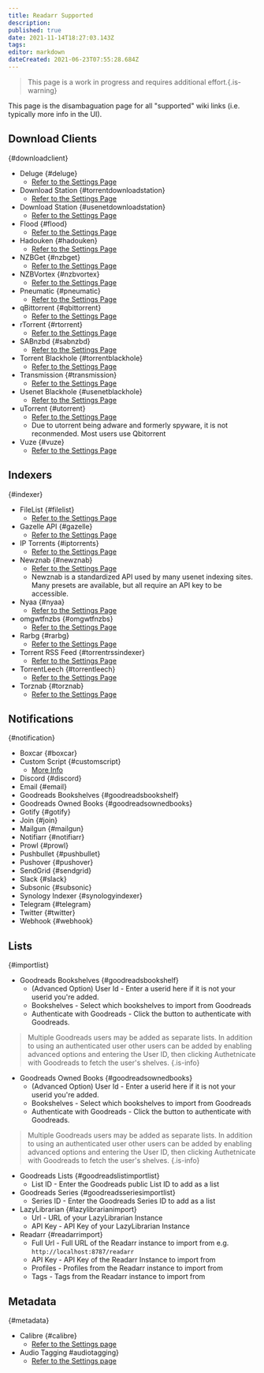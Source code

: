 ```yaml
---
title: Readarr Supported
description: 
published: true
date: 2021-11-14T18:27:03.143Z
tags: 
editor: markdown
dateCreated: 2021-06-23T07:55:28.684Z
---
```


> This page is a work in progress and requires additional effort.{.is-warning}

This page is the disambaguation page for all "supported" wiki links (i.e. typically more info in the UI).

## Download Clients

{#downloadclient}

- Deluge {#deluge}
  - [Refer to the Settings Page](/radarr/settings#download-clients)
- Download Station {#torrentdownloadstation}
  - [Refer to the Settings Page](/radarr/settings#download-clients)
- Download Station {#usenetdownloadstation}
  - [Refer to the Settings Page](/radarr/settings#download-clients)
- Flood {#flood}
  - [Refer to the Settings Page](/radarr/settings#download-clients)
- Hadouken {#hadouken}
  - [Refer to the Settings Page](/radarr/settings#download-clients)
- NZBGet {#nzbget}
  - [Refer to the Settings Page](/radarr/settings#download-clients)
- NZBVortex {#nzbvortex}
  - [Refer to the Settings Page](/radarr/settings#download-clients)
- Pneumatic {#pneumatic}
  - [Refer to the Settings Page](/radarr/settings#download-clients)
- qBittorrent {#qbittorrent}
  - [Refer to the Settings Page](/radarr/settings#download-clients)
- rTorrent {#rtorrent}
  - [Refer to the Settings Page](/radarr/settings#download-clients)
- SABnzbd {#sabnzbd}
  - [Refer to the Settings Page](/radarr/settings#download-clients)
- Torrent Blackhole {#torrentblackhole}
  - [Refer to the Settings Page](/radarr/settings#download-clients)
- Transmission {#transmission}
  - [Refer to the Settings Page](/radarr/settings#download-clients)
- Usenet Blackhole {#usenetblackhole}
  - [Refer to the Settings Page](/radarr/settings#download-clients)
- uTorrent {#utorrent}
  - [Refer to the Settings Page](/radarr/settings#download-clients)
  - Due to utorrent being adware and formerly spyware, it is not reconmended. Most users use Qbitorrent
- Vuze {#vuze}
  - [Refer to the Settings Page](/radarr/settings#download-clients)

## Indexers

{#indexer}

- FileList {#filelist}
  - [Refer to the Settings Page](/readarr/settings#indexer-settings)
- Gazelle API {#gazelle}
  - [Refer to the Settings Page](/readarr/settings#indexer-settings)
- IP Torrents {#iptorrents}
  - [Refer to the Settings Page](/readarr/settings#indexer-settings)
- Newznab {#newznab}
  - [Refer to the Settings Page](/readarr/settings#indexer-settings)
  - Newznab is a standardized API used by many usenet indexing sites. Many presets are available, but all require an API key to be accessible.
- Nyaa {#nyaa}
  - [Refer to the Settings Page](/readarr/settings#indexer-settings)
- omgwtfnzbs {#omgwtfnzbs}
  - [Refer to the Settings Page](/readarr/settings#indexer-settings)
- Rarbg {#rarbg}
  - [Refer to the Settings Page](/readarr/settings#indexer-settings)
- Torrent RSS Feed {#torrentrssindexer}
  - [Refer to the Settings Page](/readarr/settings#indexer-settings)
- TorrentLeech {#torrentleech}
  - [Refer to the Settings Page](/readarr/settings#indexer-settings)
- Torznab {#torznab}
  - [Refer to the Settings Page](/readarr/settings#indexer-settings)

## Notifications

{#notification}

- Boxcar {#boxcar}
- Custom Script {#customscript}
  - [More Info](/readarr/custom-scripts)
- Discord {#discord}
- Email {#email}
- Goodreads Bookshelves {#goodreadsbookshelf}
- Goodreads Owned Books {#goodreadsownedbooks}
- Gotify {#gotify}
- Join {#join}
- Mailgun {#mailgun}
- Notifiarr {#notifiarr}
- Prowl {#prowl}
- Pushbullet {#pushbullet}
- Pushover {#pushover}
- SendGrid {#sendgrid}
- Slack {#slack}
- Subsonic {#subsonic}
- Synology Indexer {#synologyindexer}
- Telegram {#telegram}
- Twitter {#twitter}
- Webhook {#webhook}

## Lists

{#importlist}

- Goodreads Bookshelves {#goodreadsbookshelf}
  - (Advanced Option) User Id - Enter a userid here if it is not your userid you're added.
  - Bookshelves - Select which bookshelves to import from Goodreads
  - Authenticate with Goodreads - Click the button to authenticate with Goodreads.

> Multiple Goodreads users may be added as separate lists. In addition to using an authenticated user other users can be added by enabling advanced options and entering the User ID, then clicking Authetnicate with Goodreads to fetch the user's shelves.
{.is-info}

- Goodreads Owned Books {#goodreadsownedbooks}
  - (Advanced Option) User Id - Enter a userid here if it is not your userid you're added.
  - Bookshelves - Select which bookshelves to import from Goodreads
  - Authenticate with Goodreads - Click the button to authenticate with Goodreads.

> Multiple Goodreads users may be added as separate lists. In addition to using an authenticated user other users can be added by enabling advanced options and entering the User ID, then clicking Authetnicate with Goodreads to fetch the user's shelves.
{.is-info}

- Goodreads Lists {#goodreadslistimportlist}
  - List ID - Enter the Goodreads public List ID to add as a list
- Goodreads Series {#goodreadsseriesimportlist}
  - Series ID - Enter the Goodreads Series ID to add as a list
- LazyLibrarian {#lazylibrarianimport}
  - Url - URL of your LazyLibrarian Instance
  - API Key - API Key of your LazyLibrarian Instance
- Readarr {#readarrimport}
  - Full Url - Full URL of the Readarr instance to import from e.g. `http://localhost:8787/readarr`
  - API Key - API Key of the Readarr Instance to import from
  - Profiles - Profiles from the Readarr instance to import from
  - Tags - Tags from the Readarr instance to import from

## Metadata

{#metadata}

- Calibre {#calibre}
  - [Refer to the Settings page](/readarr/settings#write-metadata-to-book-files)
- Audio Tagging  #audiotagging}
  - [Refer to the Settings page](/readarr/settings#write-metadata-to-book-files)
